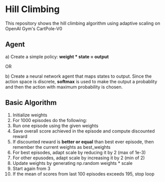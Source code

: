 # Hill Climbing

This repository shows the hill climbing algorithm using adaptive scaling on OpenAI Gym's CartPole-V0
## Agent

a) Create a simple policy: **weight * state = output**

OR

b) Create a neural network agent that maps states to output. Since the action space is discrete, **softmax** is used to make the output a probablity and then the action with maximum probability is chosen.


## Basic Algorithm

1. Initialize weights
2. For 1000 episodes do the following:
3. Run one episode using the given weights
4. Save overall score achieved in the episode and compute discounted reward
5. If discounted reward is **better or equal** than best ever episode, then remember the current weights as best_weights
6. For best episodes, adapt scale by reducing it by 2 (max of 1e-3)
7. For other epusodes, adapt scale by increasing it by 2 (min of 2)
8. Update weights by generating np.random weights * scale
9. Start again from 3
10. If the mean of scores from last 100 episodes exceeds 195, stop loop

